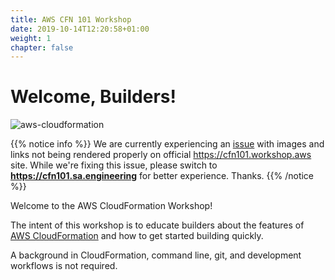 ```yaml
---
title: AWS CFN 101 Workshop
date: 2019-10-14T12:20:58+01:00
weight: 1
chapter: false
---
```


# Welcome, Builders!

![aws-cloudformation](./aws-cloudformation.png)

{{% notice info %}}
We are currently experiencing an [issue](https://github.com/aws-samples/cfn101-workshop/issues/102) with images and links not being rendered properly on official https://cfn101.workshop.aws site.
While we're fixing this issue, please switch to **https://cfn101.sa.engineering** for better experience. Thanks.
{{% /notice %}}


Welcome to the AWS CloudFormation Workshop!

The intent of this workshop is to educate builders about the features of [AWS
CloudFormation](https://aws.amazon.com/cloudformation/) and how to get started building quickly.

A background in CloudFormation, command line, git, and development workflows is not required.
